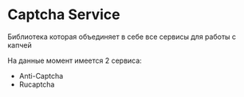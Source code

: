 # Captcha Service
Библиотека которая объединяет в себе все сервисы для работы с капчей

На данные момент имеется 2 сервиса:
- Anti-Captcha
- Rucaptcha

